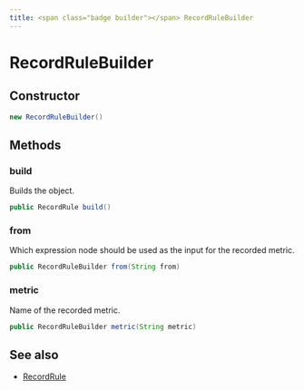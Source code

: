 ```yaml
---
title: <span class="badge builder"></span> RecordRuleBuilder
---
```

# <span class="badge builder"></span> RecordRuleBuilder

## Constructor

```java
new RecordRuleBuilder()
```
## Methods

### <span class="badge object-method"></span> build

Builds the object.

```java
public RecordRule build()
```

### <span class="badge object-method"></span> from

Which expression node should be used as the input for the recorded metric.

```java
public RecordRuleBuilder from(String from)
```

### <span class="badge object-method"></span> metric

Name of the recorded metric.

```java
public RecordRuleBuilder metric(String metric)
```

## See also

 * <span class="badge object-type-class"></span> [RecordRule](./object-RecordRule.md)
